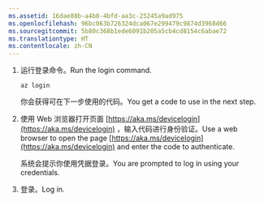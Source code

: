 ```yaml
---
ms.assetid: 16dae88b-a4b8-4bfd-aa3c-25245a9ad975
ms.openlocfilehash: 96bc063b726324dca067e299479c9874d3968d66
ms.sourcegitcommit: 5b80c368b1ede6091b205a5cb4cd8154c6abae72
ms.translationtype: HT
ms.contentlocale: zh-CN
---
```

1. <span data-ttu-id="da963-101">运行登录命令。</span><span class="sxs-lookup"><span data-stu-id="da963-101">Run the login command.</span></span>

    ```azurecli
    az login
    ```

   <span data-ttu-id="da963-102">你会获得可在下一步使用的代码。</span><span class="sxs-lookup"><span data-stu-id="da963-102">You get a code to use in the next step.</span></span> 

1. <span data-ttu-id="da963-103">使用 Web 浏览器打开页面 [https://aka.ms/devicelogin](https://aka.ms/devicelogin)
   ，输入代码进行身份验证。</span><span class="sxs-lookup"><span data-stu-id="da963-103">Use a web browser to open the page [https://aka.ms/devicelogin](https://aka.ms/devicelogin)
 and enter the code to authenticate.</span></span>

    <span data-ttu-id="da963-104">系统会提示你使用凭据登录。</span><span class="sxs-lookup"><span data-stu-id="da963-104">You are prompted to log in using your credentials.</span></span>

1. <span data-ttu-id="da963-105">登录。</span><span class="sxs-lookup"><span data-stu-id="da963-105">Log in.</span></span>
 
